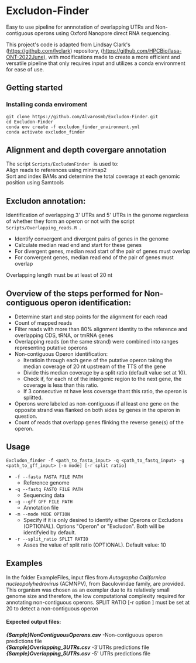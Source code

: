 # Excludon-Finder
Easy to use pipeline for annnotation of overlapping UTRs and Non-contiguous operons  using Oxford Nanopore direct RNA sequencing.

This project's code is adapted from Lindsay Clark's (https://github.com/lvclark) repository, (https://github.com/HPCBio/lasa-ONT-2022June), with modifications made to create a more efficient and versatile pipeline that only requires input and utilizes a conda environment for ease of use.

## Getting started
### Installing conda enviroment
```
git clone https://github.com/Alvarosmb/Excludon-Finder.git
cd Excludon-Finder 
conda env create -f excludon_finder_environment.yml 
conda activate excludon_finder
```
## Alignment and depth covergare annotation 
The script ```Scripts/ExcludonFinder ``` is used to:  
Align reads to references using minimap2  
Sort and index BAMs and determine the total coverage at each genomic position using Samtools

 ## Excludon annotation:
Identification of  overlapping 3' UTRs and 5' UTRs in the genome regardless of whether they form an operon or not with the script ```Scripts/Overlapping_reads.R ```.
 * Identify convergent and divergent pairs of genes in the genome
 * Calculate median read end and start for these genes
 * For divergent genes, median read start of the pair of genes must overlap
 * For convergent genes, median read end of the pair of genes must overlap  
 
Overlapping length must be at least of 20 nt
 

## Overview of the steps performed for Non-contiguous operon identification:
  * Determine start and stop points for the alignment for each read
  *  Count of mapped reads
  * Filter reads with more than 80% alignment identity to the reference  and overlapping CDS, tRNA, or tmRNA genes
  * Overlapping reads (on the same strand) were combined into ranges representing putative operons
  * Non-contiguous Operon identification:   
    - Iteratioin through each gene of the putative operon taking the median coverage of 20 nt upstream of the TTS of the gene  
    - Divide this median coverage by a split ratio (default value set at 10).  
    - Check if, for each nt of the intergenic region to the next gene, the coverage is less than this ratio.   
    - If 3 consecutive nt have less coverage thant this ratio, the operon is splitted.  
  * Operons were labeled as non-contiguous if al least one gene on the opposite strand was flanked on both sides by genes in the operon in question.
  * Count of reads that overlapp genes flinking the reverse gene(s) of the operon.
 

## Usage
```
Excludon_finder -f <path_to_fasta_input> -q <path_to_fastq_input> -g <path_to_gff_input> [-m mode] [-r split ratio]

```
 * ```-f --fasta FASTA FILE PATH```
    * Reference genome 
 * ```-q --fastq FASTQ FILE PATH```
    * Sequencing data
 * ```-g --gff GFF FILE PATH```
    * Annotation file 
 * ```-m --mode MODE OPTION ```
    * Specify if it is only desired to identify either Operons or Excludons (OPTIONAL). Options "Operon" or "Excludon". Both will be identifyied by default.
  * ```-r --split_ratio SPLIT RATIO ```
      * Asses the value of split ratio (OPTIONAL). Default value: 10

## Examples
In the folder ExampleFiles, input files from _Autographa Californica nucleopolyhedrovirus_ (ACMNPV), from Baculoviridae family, are provided. This organism was chosen as an exemplar due to its relatively small genome size and therefore, the low computational complexity required for annotating non-contiguous operons. SPLIT RATIO [-r option ] must be set at 20 to detect a non-contiguous operon
#### Expected output files:  
***{Sample}NonContiguousOperons.csv***      -Non-contiguous operon predictions file  
***{Sample}Overlapping_3UTRs.csv***         -3'UTRs predictions file  
***{Sample}Overlapping_5UTRs.csv***         -5' UTRs predictions file  



